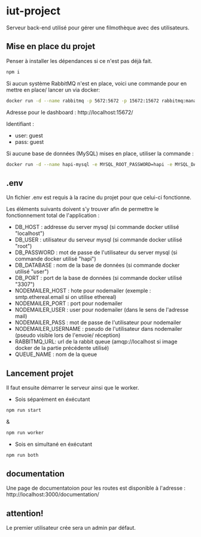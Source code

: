 # iut-project

Serveur back-end utilisé pour gérer une filmothèque avec des utilisateurs.

## Mise en place du projet

Penser à installer les dépendances si ce n'est pas déjà fait.
```bash
npm i
```
Si aucun système RabbitMQ n'est en place, voici une commande pour en mettre en place/ lancer un via docker:
```bash
docker run -d --name rabbitmq -p 5672:5672 -p 15672:15672 rabbitmq:management
```
Adresse pour le dashboard :
http://localhost:15672/ 

Identifiant : 
- user: guest
- pass: guest

Si aucune base de données (MySQL) mises en place, utiliser la commande :
```bash
docker run -d --name hapi-mysql -e MYSQL_ROOT_PASSWORD=hapi -e MYSQL_DATABASE=user -p3307:3306 mysql:8.0 --default-authentication-plugin=mysql_native_password
```

## .env

Un fichier .env est requis à la racine du projet pour que celui-ci fonctionne.

Les éléments suivants doivent s'y trouver afin de permettre le fonctionnement total de l'application :
- DB_HOST : addresse du server mysql (si commande docker utilisé "localhost")
- DB_USER : utilisateur du serveur mysql (si commande docker utilisé "root")
- DB_PASSWORD : mot de passe de l'utilisateur du server mysql (si commande docker utilisé "hapi")
- DB_DATABASE : nom de la base de données (si commande docker utilisé "user")
- DB_PORT : port de la base de données (si commande docker utilisé "3307")
- NODEMAILER_HOST : hote pour nodemailer (exemple : smtp.ethereal.email si on utilise ethereal)
- NODEMAILER_PORT : port pour nodemailer
- NODEMAILER_USER : user pour nodemailer (dans le sens de l'adresse mail)
- NODEMAILER_PASS : mot de passe de l'utilisateur pour nodemailer
- NODEMAILER_USERNAME : pseudo de l'utilisateur dans nodemailer (pseudo visible lors de l'envoie/ réception)
- RABBITMQ_URL: url de la rabbit queue (amqp://localhost si image docker de la partie précédente utilisé)
- QUEUE_NAME : nom de la queue 


## Lancement projet

Il faut ensuite démarrer le serveur ainsi que le worker.
- Sois séparément en éxécutant 
```bash
npm run start
```
&
```bash
npm run worker
```

- Sois en simultané en éxécutant
```bash
npm run both
``` 

## documentation

Une page de documentatoion pour les routes est disponible à l'adresse : 
http://localhost:3000/documentation/

## attention!

Le premier utilisateur crée sera un admin par défaut.

